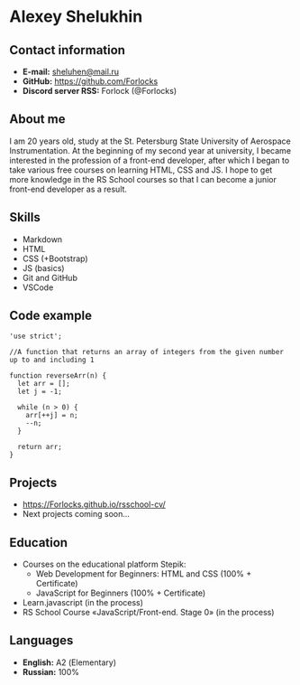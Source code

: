 # Alexey Shelukhin

## Contact information
* **E-mail:** sheluhen@mail.ru
* **GitHub:** https://github.com/Forlocks
* **Discord server RSS:** Forlock (@Forlocks)

## About me
I am 20 years old, study at the St. Petersburg State University of Aerospace Instrumentation. At the beginning of my second year at university, I became interested in the profession of a front-end developer, after which I began to take various free courses on learning HTML, CSS and JS. I hope to get more knowledge in the RS School courses so that I can become a junior front-end developer as a result.

## Skills
* Markdown
* HTML
* CSS (+Bootstrap)
* JS (basics)
* Git and GitHub
* VSCode

## Code example
```
'use strict';

//A function that returns an array of integers from the given number up to and including 1

function reverseArr(n) {
  let arr = [];
  let j = -1;

  while (n > 0) {
    arr[++j] = n;
    --n;
  }

  return arr;
}
```

## Projects
* https://Forlocks.github.io/rsschool-cv/
* Next projects coming soon...

## Education
* Courses on the educational platform Stepik:
    * Web Development for Beginners: HTML and CSS (100% + Certificate)
    * JavaScript for Beginners (100% + Certificate)
* Learn.javascript (in the process)
* RS School Course «JavaScript/Front-end. Stage 0» (in the process)

## Languages
* **English:** А2 (Elementary)
* **Russian:** 100%